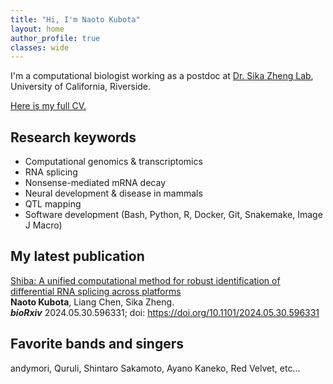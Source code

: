 ```yaml
---
title: "Hi, I'm Naoto Kubota"
layout: home
author_profile: true
classes: wide
---
```


I'm a computational biologist working as a postdoc at [Dr. Sika Zheng Lab](https://zhenglab.ucr.edu/index.htm), University of California, Riverside.

[Here is my full CV.](https://docs.google.com/document/d/1QIyU3xO2-89tHPWl4V3ZWFRk81-_bLY2HWN_9V-Zgrw/edit?usp=sharing)

## Research keywords

- Computational genomics & transcriptomics
- RNA splicing
- Nonsense-mediated mRNA decay
- Neural development & disease in mammals
- QTL mapping
- Software development (Bash, Python, R, Docker, Git, Snakemake, Image J Macro)

## My latest publication

[Shiba: A unified computational method for robust identification of differential RNA splicing across platforms](https://www.biorxiv.org/content/10.1101/2024.05.30.596331v1)<br>
**Naoto Kubota**, Liang Chen, Sika Zheng.<br>
_**bioRxiv**_ 2024.05.30.596331; doi: https://doi.org/10.1101/2024.05.30.596331

## Favorite bands and singers

andymori, Quruli, Shintaro Sakamoto, Ayano Kaneko, Red Velvet, etc...
